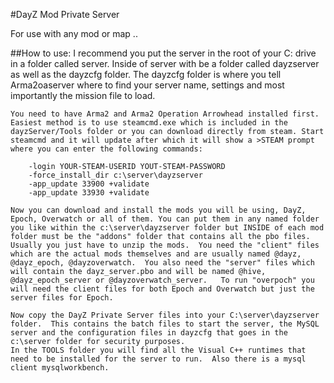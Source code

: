 #DayZ Mod Private Server

For use with any mod or map .. 

##How to use:
	I recommend you put the server in the root of your C: drive in a folder called server. Inside of server with be a folder called dayzserver as well as the dayzcfg folder.  The dayzcfg folder is where you tell Arma2oaserver where to find your server name, settings and most importantly the mission file to load.  
	
	You need to have Arma2 and Arma2 Operation Arrowhead installed first.  Easiest method is to use steamcmd.exe which is included in the dayzServer/Tools folder or you can download directly from steam. Start steamcmd and it will update after which it will show a >STEAM prompt where you can enter the following commands:
	
		-login YOUR-STEAM-USERID YOUT-STEAM-PASSWORD
		-force_install_dir c:\server\dayzserver
		-app_update 33900 +validate
		-app_update 33930 +validate
	
	Now you can download and install the mods you will be using, DayZ, Epoch, Overwatch or all of them. You can put them in any named folder you like within the c:\server\dayzserver folder but INSIDE of each mod folder must be the "addons" folder that contains all the pbo files. Usually you just have to unzip the mods.  You need the "client" files which are the actual mods themselves and are usually named @dayz, @dayz_epoch, @dayzoverwatch.  You also need the "server" files which will contain the dayz_server.pbo and will be named @hive, @dayz_epoch_server or @dayzoverwatch_server.   To run "overpoch" you will need the client files for both Epoch and Overwatch but just the server files for Epoch.
	
	Now copy the DayZ Private Server files into your C:\server\dayzserver folder.  This contains the batch files to start the server, the MySQL server and the configuration files in dayzcfg that goes in the c:\server folder for security purposes.
	In the TOOLS folder you will find all the Visual C++ runtimes that need to be installed for the server to run.  Also there is a mysql client mysqlworkbench.
	